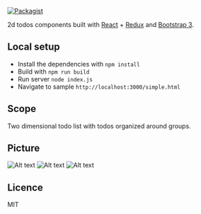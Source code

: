 [![Packagist](https://img.shields.io/packagist/l/doctrine/orm.svg?maxAge=2592000)]()

2d todos components built with [React][react] + [Redux][redux] and [Bootstrap 3][bootstrap].

## Local setup

- Install the dependencies with `npm install` 
- Build with `npm run build`
- Run server `node index.js`
- Navigate to sample `http://localhost:3000/simple.html`

## Scope
Two dimensional todo list with todos organized around groups.

## Picture

![Alt text](http://nullgravity.eu/projects/react-bootstrap-todo-groups.png)
![Alt text](http://nullgravity.eu/projects/react-bootstrap-todo-remove-groups.png)
![Alt text](http://nullgravity.eu/projects/react-bootstrap-todo-todos-list.png)

## Licence

MIT

[bootstrap]: http://getbootstrap.com
[react]: http://facebook.github.io/react/
[redux]: http://redux.js.org/
